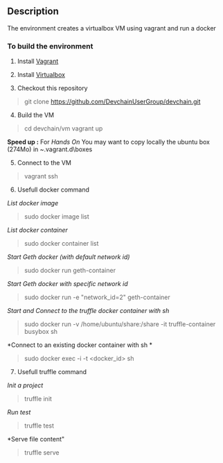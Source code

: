 
## Description

The environment creates a virtualbox VM using vagrant and run a docker

### To build the environment

1. Install [Vagrant](https://www.vagrantup.com/downloads)

2. Install [Virtualbox](https://www.virtualbox.org/wiki/Downloads)

3. Checkout this repository
> git clone https://github.com/DevchainUserGroup/devchain.git

4. Build the VM
> cd devchain/vm
> vagrant up

**Speed up :** For *Hands On* You may want to copy locally the ubuntu box (274Mo) in ~\.vagrant.d\boxes

5. Connect to the VM
> vagrant ssh

6. Usefull docker command

*List docker image*
> sudo docker image list

*List docker container*
> sudo docker container list

*Start Geth docker (with default network id)*
> sudo docker run geth-container

*Start Geth docker with specific network id*
> sudo docker run -e "network_id=2" geth-container

*Start and Connect to the truffle docker container with sh*
> sudo docker run -v /home/ubuntu/share:/share -it truffle-container busybox sh

*Connect to an existing docker container with sh *
> sudo docker exec -i -t <docker_id> sh

7. Usefull truffle command

*Init a project*
> truffle init

*Run test*
> truffle test

*Serve file content"
> truffle serve
